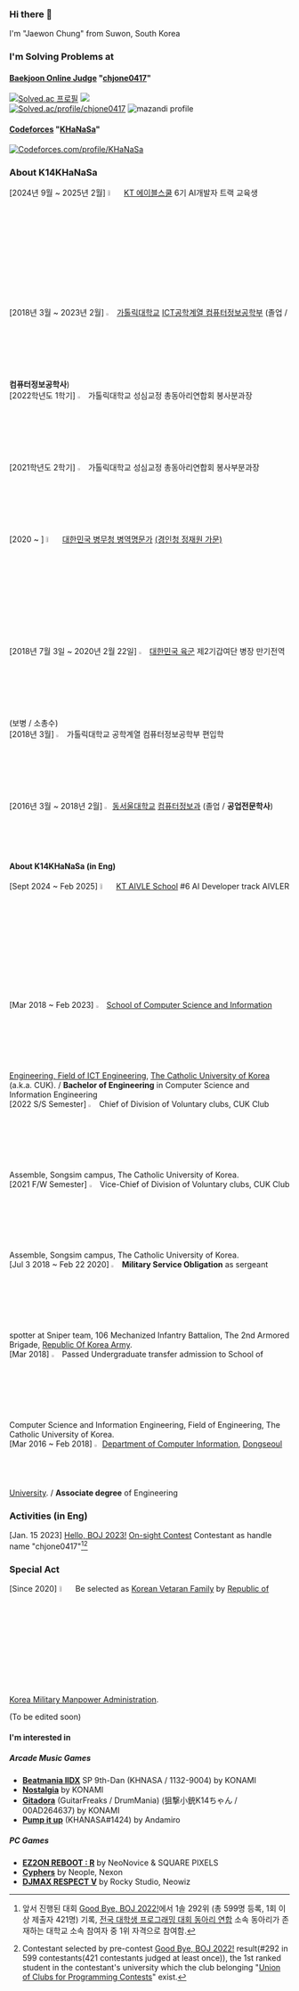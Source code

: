 
### Hi there 👋  
I'm "Jaewon Chung" from Suwon, South Korea  
  
### I'm Solving Problems at  
#### [Baekjoon Online Judge](https://www.acmicpc.net/) "[chjone0417](https://www.acmicpc.net/user/chjone0417)" 
[![Solved.ac
프로필](http://mazassumnida.wtf/api/mini/generate_badge?boj=chjone0417)](https://solved.ac/chjone0417)
<img src="https://ac-arena.vercel.app/mini/chjone0417" />    
[![Solved.ac/profile/chjone0417](http://mazassumnida.wtf/api/v2/generate_badge?boj=chjone0417)](https://solved.ac/chjone0417)
![mazandi profile](http://mazandi.herokuapp.com/api?handle=chjone0417&theme=warm)  
#### [Codeforces](https://codeforces.com/) "[KHaNaSa](https://codeforces.com/profile/KHaNaSa)"
[![Codeforces.com/profile/KHaNaSa](https://cf.leed.at?id=KHaNaSa)](https://codeforces.com/profile/KHaNaSa)  
  
### About K14KHaNaSa  
[2024년 9월 ~ 2025년 2월] <img width = "5%" src="https://github.com/user-attachments/assets/d60a6fae-2d91-477a-9065-30ae0b55b996"> [KT 에이블스쿨](https://aivle.kt.co.kr/home/main/indexMain) 6기 AI개발자 트랙 교육생  
<!-- [2023년 8월 ~ 2023년 9월] <img width = "5%" src="https://github.com/K14KHaNaSa/bojPractice/assets/63581543/e8efbf27-b059-4aea-822c-6fb996a69296"> [42 Seoul](https://42seoul.kr/seoul42/main/view) 라피신 과정 10기-2차 교육생-->  
[2018년 3월 ~ 2023년 2월] <img width = "3%" src="https://github.com/K14KHaNaSa/bojPractice/assets/63581543/9a0c9794-0109-4411-9fc3-2397b6f3254f"> [가톨릭대학교](https://www.catholic.ac.kr/index.do) [ICT공학계열 컴퓨터정보공학부](https://csie.catholic.ac.kr/csie/index.do) (졸업 / **컴퓨터정보공학사**)  
[2022학년도 1학기] <img width = "3%" src="https://github.com/K14KHaNaSa/bojPractice/assets/63581543/9a0c9794-0109-4411-9fc3-2397b6f3254f"> 가톨릭대학교 성심교정 총동아리연합회 봉사분과장  
[2021학년도 2학기] <img width = "3%" src="https://github.com/K14KHaNaSa/bojPractice/assets/63581543/9a0c9794-0109-4411-9fc3-2397b6f3254f"> 가톨릭대학교 성심교정 총동아리연합회 봉사부분과장  
[2020 ~ ] <img width = "5%" src="https://github.com/K14KHaNaSa/bojPractice/assets/63581543/50478bc4-9b54-47fe-983f-789d49f74d01"> [대한민국 병무청 병역명문가](https://www.mma.go.kr/hall/2020/index.do) [(경인청 정재원 가문)](https://www.mma.go.kr/hall/gggb/2020/subView.do?jbc_cd=05&bymyeongmunga_grno=%EA%B2%BD%EC%9D%B8-85&byihjinjeung_no=undefined&mc=mma0002493)  
[2018년 7월 3일 ~ 2020년 2월 22일] 
<img width = "3%" src="https://github.com/K14KHaNaSa/bojPractice/assets/63581543/1a85d662-9aa6-420a-b568-6aa1bf2073ce"> [대한민국 육군](https://www.army.mil.kr/sites/army/index.do) 제2기갑여단 병장 만기전역 (보병 / 소총수)  
[2018년 3월] <img width = "3%" src="https://github.com/K14KHaNaSa/bojPractice/assets/63581543/9a0c9794-0109-4411-9fc3-2397b6f3254f"> 가톨릭대학교 공학계열 컴퓨터정보공학부 편입학  
[2016년 3월 ~ 2018년 2월] 
<img width = "2%" src="https://github.com/K14KHaNaSa/bojPractice/assets/63581543/314e0881-5f2c-46fa-b3bc-8eb6dc8157bb"> [동서울대학교](https://www.du.ac.kr/main.do) [컴퓨터정보과](https://dept.du.ac.kr/info/Main.do;jsessionid=6C67809A4B999C11D098AEB79EBC5CA8) (졸업 / **공업전문학사**)  

#### About K14KHaNaSa (in Eng)  
[Sept 2024 ~ Feb 2025] <img width = "5%" src="https://github.com/user-attachments/assets/d60a6fae-2d91-477a-9065-30ae0b55b996"> [KT AIVLE School](https://aivle.kt.co.kr/home/main/indexMain) #6 AI Developer track AIVLER  
<!-- [Aug 2023 ~ Sep 2023] <img width = "5%" src="https://github.com/K14KHaNaSa/bojPractice/assets/63581543/e8efbf27-b059-4aea-822c-6fb996a69296"> [42 Seoul](https://42seoul.kr/seoul42/main/view) Pisciner of round 2, 10th La Piscine class -->  
[Mar 2018 ~ Feb 2023] <img width = "3%" src="https://github.com/K14KHaNaSa/bojPractice/assets/63581543/9a0c9794-0109-4411-9fc3-2397b6f3254f"> [School of Computer Science and Information Engineering, Field of ICT Engineering](https://csie.catholic.ac.kr/csie/index.do), [The Catholic University of Korea](https://cuk.catholic.ac.kr/english/main.do) (a.k.a. CUK).  / **Bachelor of Engineering** in Computer Science and Information Engineering  
[2022 S/S Semester] <img width = "3%" src="https://github.com/K14KHaNaSa/bojPractice/assets/63581543/9a0c9794-0109-4411-9fc3-2397b6f3254f"> Chief of Division of Voluntary clubs, CUK Club Assemble, Songsim campus, The Catholic University of Korea.  
[2021 F/W Semester] <img width = "3%" src="https://github.com/K14KHaNaSa/bojPractice/assets/63581543/9a0c9794-0109-4411-9fc3-2397b6f3254f"> Vice-Chief of Division of Voluntary clubs, CUK Club Assemble, Songsim campus, The Catholic University of Korea.  
[Jul 3 2018 ~ Feb 22 2020] 
<img width = "3%" src="https://github.com/K14KHaNaSa/bojPractice/assets/63581543/1a85d662-9aa6-420a-b568-6aa1bf2073ce"> **Military Service Obligation** as sergeant spotter at Sniper team, 106 Mechanized Infantry Battalion, The 2nd Armored Brigade, [Republic Of Korea Army](https://www.army.mil.kr/sites/army/index.do).  
[Mar 2018] <img width = "3%" src="https://github.com/K14KHaNaSa/bojPractice/assets/63581543/9a0c9794-0109-4411-9fc3-2397b6f3254f"> Passed Undergraduate transfer admission to School of Computer Science and Information Engineering, Field of Engineering, The Catholic University of Korea.  
[Mar 2016 ~ Feb 2018] 
<img width = "2%" src="https://github.com/K14KHaNaSa/bojPractice/assets/63581543/314e0881-5f2c-46fa-b3bc-8eb6dc8157bb"> [Department of Computer Information](https://dept.du.ac.kr/info/Main.do;jsessionid=6C67809A4B999C11D098AEB79EBC5CA8), [Dongseoul University](https://www.du.ac.kr/eng/main.do).  / **Associate degree** of Engineering  

### Activities (in Eng)  
<!-- [Apr. 2023] [SSAFY(Samsung SW Academy For Youth)](https://www.ssafy.com/ksp/jsp/swp/swpMain.jsp) Ambassador at The Catholic University of Korea   -->
[Jan. 15 2023] [Hello, BOJ 2023!](https://2022w.ucpc.me/hello/) [On-sight Contest](https://www.acmicpc.net/contest/view/936) Contestant as handle name "chjone0417"[^1][^2]  

[^1]: 앞서 진행된 대회 [Good Bye, BOJ 2022!](https://www.acmicpc.net/contest/view/928)에서 1솔 292위 (총 599명 등록, 1회 이상 제출자 421명) 기록, [전국 대학생 프로그래밍 대회 동아리 연합](https://ucpc.me/) 소속 동아리가 존재하는 대학교 소속 참여자 중 1위 자격으로 참여함.  
[^2]: Contestant selected by pre-contest [Good Bye, BOJ 2022!](https://www.acmicpc.net/contest/view/928) result(#292 in 599 contestants(421 contestants judged at least once)), the 1st ranked student in the contestant's university which the club belonging "[Union of Clubs for Programming Contests](https://ucpc.me/)" exist.  
  
### Special Act
[Since 2020] <img width = "5%" src="https://github.com/K14KHaNaSa/bojPractice/assets/63581543/50478bc4-9b54-47fe-983f-789d49f74d01"> Be selected as [Korean Vetaran Family](https://www.mma.go.kr/hall/gggb/2020/subView.do?jbc_cd=05&bymyeongmunga_grno=%EA%B2%BD%EC%9D%B8-85&byihjinjeung_no=undefined&mc=mma0002493) by [Republic of Korea Military Manpower Administration](https://www.mma.go.kr/hall/2020/index.do).  


  
(To be edited soon)  
<!-- Edit list : certifications : pccp c++ master, engineer information processing(national technical qualification certificate)-->  

  
#### I'm interested in
##### Arcade Music Games
- **[Beatmania IIDX](https://p.eagate.573.jp/game/2dx/30/index.html)** SP 9th-Dan (KHNASA / 1132-9004) by KONAMI  
- **[Nostalgia](https://p.eagate.573.jp/game/nostalgia/op3/top/entrance.html)** by KONAMI  
- **[Gitadora](https://p.eagate.573.jp/game/gfdm/gitadora_fuzzup/p/index.html)** (GuitarFreaks / DrumMania) (狙撃小銃K14ちゃん / 00AD264637) by KONAMI
- **[Pump it up](https://phoenix.piugame.com/)** (KHANASA#1424) by Andamiro  
##### PC Games
- **[EZ2ON REBOOT : R](https://store.steampowered.com/app/1477590/EZ2ON_REBOOT__R/)** by NeoNovice & SQUARE PIXELS
- **[Cyphers](https://cyphers.nexon.com/)** by Neople, Nexon
- **[DJMAX RESPECT V](https://store.steampowered.com/app/960170/DJMAX_RESPECT_V/)** by Rocky Studio, Neowiz

<!-- #### My github exist for archive sources

"Baekjoon Online Judge" Algorithm solving answers.  
https://www.acmicpc.net/user/chjone0417 -->

<!-- #### img src archive

![CUK](https://github.com/K14KHaNaSa/bojPractice/assets/63581543/9a0c9794-0109-4411-9fc3-2397b6f3254f)

![DU](https://github.com/K14KHaNaSa/bojPractice/assets/63581543/314e0881-5f2c-46fa-b3bc-8eb6dc8157bb)

![ROKA](https://github.com/K14KHaNaSa/bojPractice/assets/63581543/1a85d662-9aa6-420a-b568-6aa1bf2073ce)

![42seoul](https://github.com/K14KHaNaSa/bojPractice/assets/63581543/e8efbf27-b059-4aea-822c-6fb996a69296)

![KVF](https://github.com/K14KHaNaSa/bojPractice/assets/63581543/50478bc4-9b54-47fe-983f-789d49f74d01)

![KT AIVLE](https://github.com/user-attachments/assets/d60a6fae-2d91-477a-9065-30ae0b55b996)

-->

<!--  memo
230622 솔브드 연속 365일 / 230725 solved.ac G1->P5 / 231010 1000solved

-->

<!--
**K14KHaNaSa/K14KHaNaSa** is a ✨ _special_ ✨ repository because its `README.md` (this file) appears on your GitHub profile.

Here are some ideas to get you started:

- 🔭 I’m currently working on ...
- 🌱 I’m currently learning ...
- 👯 I’m looking to collaborate on ...
- 🤔 I’m looking for help with ...
- 💬 Ask me about ...
- 📫 How to reach me: ...
- 😄 Pronouns: ...
- ⚡ Fun fact: ...
-->
